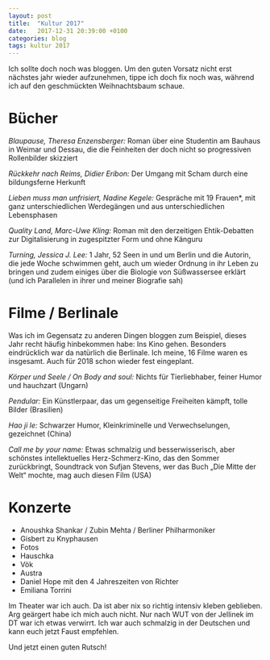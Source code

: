 ```yaml
---
layout: post
title:  "Kultur 2017"
date:   2017-12-31 20:39:00 +0100
categories: blog
tags: kultur 2017
---
```

Ich sollte doch noch was bloggen. Um den guten Vorsatz nicht erst nächstes jahr wieder aufzunehmen, tippe ich doch fix noch was, während ich auf den geschmückten Weihnachtsbaum schaue.

# Bücher

*Blaupause, Theresa Enzensberger:*
Roman über eine Studentin am Bauhaus in Weimar und Dessau, die die Feinheiten der doch nicht so progressiven Rollenbilder skizziert

*Rückkehr nach Reims, Didier Eribon:*
Der Umgang mit Scham durch eine bildungsferne Herkunft

*Lieben muss man unfrisiert, Nadine Kegele:*
Gespräche mit 19 Frauen*, mit ganz unterschiedlichen Werdegängen und aus unterschiedlichen Lebensphasen

*Quality Land, Marc-Uwe Kling:*
Roman mit den derzeitigen Ehtik-Debatten zur Digitalisierung in zugespitzter Form und ohne Känguru

*Turning, Jessica J. Lee:*
1 Jahr, 52 Seen in und um Berlin und die Autorin, die jede Woche schwimmen geht, auch um wieder Ordnung in ihr Leben zu bringen und zudem einiges über die Biologie von Süßwassersee erklärt (und ich Parallelen in ihrer und meiner Biografie sah)


# Filme / Berlinale

Was ich im Gegensatz zu anderen Dingen bloggen zum Beispiel, dieses Jahr recht häufig hinbekommen habe: Ins Kino gehen. Besonders eindrücklich war da natürlich die Berlinale. Ich meine, 16 Filme waren es insgesamt. Auch für 2018 schon wieder fest eingeplant.

*Körper und Seele / On Body and soul:*
Nichts für Tierliebhaber, feiner Humor und hauchzart (Ungarn)

*Pendular:*
Ein Künstlerpaar, das um gegenseitige Freiheiten kämpft, tolle Bilder (Brasilien)

*Hao ji le:*
Schwarzer Humor, Kleinkriminelle und Verwechselungen, gezeichnet (China)

*Call me by your name:*
Etwas schmalzig und besserwisserisch, aber schönstes intellektuelles Herz-Schmerz-Kino, das den Sommer zurückbringt, Soundtrack von Sufjan Stevens, wer das Buch „Die Mitte der Welt“ mochte, mag auch diesen Film (USA)


# Konzerte

- Anoushka Shankar / Zubin Mehta / Berliner Philharmoniker
- Gisbert zu Knyphausen
- Fotos
- Hauschka
- Vök
- Austra
- Daniel Hope mit den 4 Jahreszeiten von Richter
- Emiliana Torrini

Im Theater war ich auch. Da ist aber nix so richtig intensiv kleben geblieben. Arg geärgert habe ich mich auch nicht. Nur nach WUT von der Jellinek im DT war ich etwas verwirrt.
Ich war auch schmalzig in der Deutschen und kann euch jetzt Faust empfehlen.

Und jetzt einen guten Rutsch!
